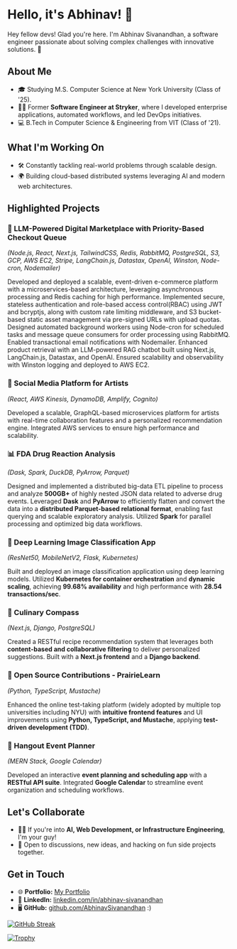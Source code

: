 # Hello, it's Abhinav! 👋

Hey fellow devs! Glad you're here. I'm Abhinav Sivanandhan, a software engineer passionate about solving complex challenges with innovative solutions. 🚀

## About Me

- 🎓 Studying M.S. Computer Science at New York University (Class of '25).  
- 🧑‍💻 Former **Software Engineer at Stryker**, where I developed enterprise applications, automated workflows, and led DevOps initiatives.  
- 💻 B.Tech in Computer Science & Engineering from VIT (Class of '21).  

## What I'm Working On

- 🛠️ Constantly tackling real-world problems through scalable design.  
- 🌍 Building cloud-based distributed systems leveraging AI and modern web architectures.  

## Highlighted Projects

### 🛒 LLM-Powered Digital Marketplace with Priority-Based Checkout Queue  
*(Node.js, React, Next.js, TailwindCSS, Redis, RabbitMQ, PostgreSQL, S3, GCP, AWS EC2, Stripe, LangChain.js, Datastax, OpenAI, Winston, Node-cron, Nodemailer)*  

Developed and deployed a scalable, event-driven e-commerce platform with a microservices-based architecture, leveraging asynchronous processing and Redis caching for high performance. Implemented secure, stateless authentication and role-based access control(RBAC) using JWT and bcryptjs, along with custom rate limiting middleware, and S3 bucket-based static asset management via pre-signed URLs with upload quotas. Designed automated background workers using Node-cron for scheduled tasks and message queue consumers for order processing using RabbitMQ. Enabled transactional email notifications with Nodemailer. Enhanced product retrieval with an LLM-powered RAG chatbot built using Next.js, LangChain.js, Datastax, and OpenAI. Ensured scalability and observability with Winston logging and deployed to AWS EC2.  

### 🎨 Social Media Platform for Artists  
*(React, AWS Kinesis, DynamoDB, Amplify, Cognito)*  

Developed a scalable, GraphQL-based microservices platform for artists with real-time collaboration features and a personalized recommendation engine. Integrated AWS services to ensure high performance and scalability.  

### 📊 FDA Drug Reaction Analysis  
*(Dask, Spark, DuckDB, PyArrow, Parquet)*  

Designed and implemented a distributed big-data ETL pipeline to process and analyze **500GB+** of highly nested JSON data related to adverse drug events. Leveraged **Dask** and **PyArrow** to efficiently flatten and convert the data into a **distributed Parquet-based relational format**, enabling fast querying and scalable exploratory analysis. Utilized **Spark** for parallel processing and optimized big data workflows.  

### 📸 Deep Learning Image Classification App  
*(ResNet50, MobileNetV2, Flask, Kubernetes)*  

Built and deployed an image classification application using deep learning models. Utilized **Kubernetes for container orchestration** and **dynamic scaling**, achieving **99.68% availability** and high performance with **28.54 transactions/sec**.  

### 🍕 Culinary Compass  
*(Next.js, Django, PostgreSQL)*  

Created a RESTful recipe recommendation system that leverages both **content-based and collaborative filtering** to deliver personalized suggestions. Built with a **Next.js frontend** and a **Django backend**.  

### 🌱 Open Source Contributions - PrairieLearn  
*(Python, TypeScript, Mustache)*  

Enhanced the online test-taking platform (widely adopted by multiple top universities including NYU) with **intuitive frontend features** and UI improvements using **Python, TypeScript, and Mustache**, applying **test-driven development (TDD)**.  

### 🤝 Hangout Event Planner  
*(MERN Stack, Google Calendar)*  

Developed an interactive **event planning and scheduling app** with a **RESTful API suite**. Integrated **Google Calendar** to streamline event organization and scheduling workflows.  

## Let's Collaborate

- 👯‍♂️ If you're into **AI, Web Development, or Infrastructure Engineering**, I'm your guy!  
- 🤝 Open to discussions, new ideas, and hacking on fun side projects together.  

## Get in Touch

- 🌐 **Portfolio:** [My Portfolio](https://shorturl.at/Aqz9k)  
- 💼 **LinkedIn:** [linkedin.com/in/abhinav-sivanandhan](https://www.linkedin.com/in/abhinav-sivanandhan/)  
- 🖥️ **GitHub:** [github.com/AbhinavSivanandhan](https://github.com/AbhinavSivanandhan) :)

[![GitHub Streak](https://streak-stats.demolab.com?user=AbhinavSivanandhan&theme=tokyonight)](https://git.io/streak-stats)

[![Trophy](https://github-profile-trophy.vercel.app/?username=AbhinavSivanandhan&theme=tokyonight&no-bg=true&no-frame=true)](https://github.com/ryo-ma/github-profile-trophy)
